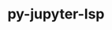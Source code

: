 ---
title: "py-jupyter-lsp"
layout: cache
categories: [package, v0.21.0]
meta: {"versions": ["2.2.0"], "compilers": ["gcc@=11.1.0", "gcc@=11.4.0", "gcc@=9.4.0"], "oss": ["ubuntu20.04"], "platforms": ["linux"], "targets": ["neoverse_v1", "ppc64le", "x86_64_v3"], "stacks": ["data-vis-sdk", "e4s", "e4s-neoverse_v1", "e4s-power", "root"], "num_specs": 4, "num_specs_by_stack": {"root": 4, "e4s-neoverse_v1": 1, "e4s-power": 1, "data-vis-sdk": 1, "e4s": 1}}
spec_details: [{"hash": "ywyvgykf5emrpqx5hk2n75hrfnoq4alq", "compiler": "gcc@=11.4.0", "versions": ["2.2.0"], "os": "ubuntu20.04", "platform": "linux", "target": "neoverse_v1", "variants": ["build_system=python_pip"], "stacks": ["root", "e4s-neoverse_v1"], "size": "-", "tarball": "https://binaries.spack.io/releases/v0.21.0/build_cache/linux-ubuntu20.04-neoverse_v1/gcc-11.4.0/py-jupyter-lsp-2.2.0/linux-ubuntu20.04-neoverse_v1-gcc-11.4.0-py-jupyter-lsp-2.2.0-ywyvgykf5emrpqx5hk2n75hrfnoq4alq.spack"}, {"hash": "zs7xk6hhhf5krioj6fm7ifbajucs7jkr", "compiler": "gcc@=9.4.0", "versions": ["2.2.0"], "os": "ubuntu20.04", "platform": "linux", "target": "ppc64le", "variants": ["build_system=python_pip"], "stacks": ["e4s-power", "root"], "size": "-", "tarball": "https://binaries.spack.io/releases/v0.21.0/build_cache/linux-ubuntu20.04-ppc64le/gcc-9.4.0/py-jupyter-lsp-2.2.0/linux-ubuntu20.04-ppc64le-gcc-9.4.0-py-jupyter-lsp-2.2.0-zs7xk6hhhf5krioj6fm7ifbajucs7jkr.spack"}, {"hash": "y7cl6c6zirzestwfngjvlxaie32fnusn", "compiler": "gcc@=11.1.0", "versions": ["2.2.0"], "os": "ubuntu20.04", "platform": "linux", "target": "x86_64_v3", "variants": ["build_system=python_pip"], "stacks": ["root", "data-vis-sdk"], "size": "-", "tarball": "https://binaries.spack.io/releases/v0.21.0/build_cache/linux-ubuntu20.04-x86_64_v3/gcc-11.1.0/py-jupyter-lsp-2.2.0/linux-ubuntu20.04-x86_64_v3-gcc-11.1.0-py-jupyter-lsp-2.2.0-y7cl6c6zirzestwfngjvlxaie32fnusn.spack"}, {"hash": "rpu5mow4ewxtfwau7ikf2ylvmgn55lvy", "compiler": "gcc@=11.4.0", "versions": ["2.2.0"], "os": "ubuntu20.04", "platform": "linux", "target": "x86_64_v3", "variants": ["build_system=python_pip"], "stacks": ["root", "e4s"], "size": "-", "tarball": "https://binaries.spack.io/releases/v0.21.0/build_cache/linux-ubuntu20.04-x86_64_v3/gcc-11.4.0/py-jupyter-lsp-2.2.0/linux-ubuntu20.04-x86_64_v3-gcc-11.4.0-py-jupyter-lsp-2.2.0-rpu5mow4ewxtfwau7ikf2ylvmgn55lvy.spack"}]
---